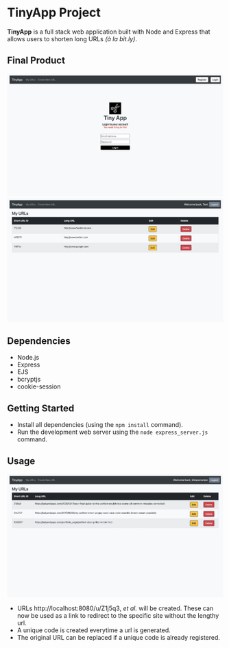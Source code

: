 # TinyApp Project

**TinyApp** is a full stack web application built with Node and Express that allows users to shorten long URLs *(à la bit.ly)*.

## Final Product

!["Login Page"](./public/loginpage.jpeg)
!["Urls Page"](./public/urlspage.jpeg)

## Dependencies

- Node.js
- Express
- EJS
- bcryptjs
- cookie-session

## Getting Started

- Install all dependencies (using the `npm install` command).
- Run the development web server using the `node express_server.js` command.

## Usage

!["Sample Usage"](./public/sample.jpeg)

- URLs http://localhost:8080/u/Z1j5q3, *et al.* will be created. These can now be used as a link to redirect to the specific site without the lengthy url.
- A unique code is created everytime a url is generated.
- The original URL can be replaced if a unique code is already registered.